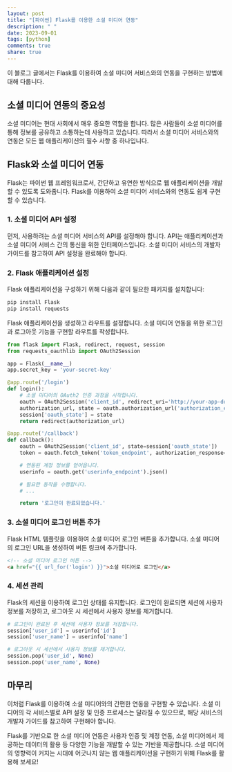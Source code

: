 ```yaml
---
layout: post
title: "[파이썬] Flask를 이용한 소셜 미디어 연동"
description: " "
date: 2023-09-01
tags: [python]
comments: true
share: true
---
```


이 블로그 글에서는 Flask를 이용하여 소셜 미디어 서비스와의 연동을 구현하는 방법에 대해 다룹니다.

## 소셜 미디어 연동의 중요성

소셜 미디어는 현대 사회에서 매우 중요한 역할을 합니다. 많은 사람들이 소셜 미디어를 통해 정보를 공유하고 소통하는데 사용하고 있습니다. 따라서 소셜 미디어 서비스와의 연동은 모든 웹 애플리케이션의 필수 사항 중 하나입니다.

## Flask와 소셜 미디어 연동

Flask는 파이썬 웹 프레임워크로서, 간단하고 유연한 방식으로 웹 애플리케이션을 개발할 수 있도록 도와줍니다. Flask를 이용하여 소셜 미디어 서비스와의 연동도 쉽게 구현할 수 있습니다.

### 1. 소셜 미디어 API 설정

먼저, 사용하려는 소셜 미디어 서비스의 API를 설정해야 합니다. API는 애플리케이션과 소셜 미디어 서비스 간의 통신을 위한 인터페이스입니다. 소셜 미디어 서비스의 개발자 가이드를 참고하여 API 설정을 완료해야 합니다.

### 2. Flask 애플리케이션 설정

Flask 애플리케이션을 구성하기 위해 다음과 같이 필요한 패키지를 설치합니다:

```python
pip install Flask
pip install requests
```

Flask 애플리케이션을 생성하고 라우트를 설정합니다. 소셜 미디어 연동을 위한 로그인과 로그아웃 기능을 구현할 라우트를 작성합니다.

```python
from flask import Flask, redirect, request, session
from requests_oauthlib import OAuth2Session

app = Flask(__name__)
app.secret_key = 'your-secret-key'

@app.route('/login')
def login():
    # 소셜 미디어의 OAuth2 인증 과정을 시작합니다.
    oauth = OAuth2Session('client_id', redirect_uri='http://your-app-domain/callback')
    authorization_url, state = oauth.authorization_url('authorization_endpoint')
    session['oauth_state'] = state
    return redirect(authorization_url)

@app.route('/callback')
def callback():
    oauth = OAuth2Session('client_id', state=session['oauth_state'])
    token = oauth.fetch_token('token_endpoint', authorization_response=request.url, client_secret='client_secret')

    # 연동된 계정 정보를 얻어옵니다.
    userinfo = oauth.get('userinfo_endpoint').json()

    # 필요한 동작을 수행합니다.
    # ...

    return '로그인이 완료되었습니다.'
```

### 3. 소셜 미디어 로그인 버튼 추가

Flask HTML 템플릿을 이용하여 소셜 미디어 로그인 버튼을 추가합니다. 소셜 미디어의 로그인 URL을 생성하여 버튼 링크에 추가합니다.

```html
<!-- 소셜 미디어 로그인 버튼 -->
<a href="{{ url_for('login') }}">소셜 미디어로 로그인</a>
```

### 4. 세션 관리

Flask의 세션을 이용하여 로그인 상태를 유지합니다. 로그인이 완료되면 세션에 사용자 정보를 저장하고, 로그아웃 시 세션에서 사용자 정보를 제거합니다.

```python
# 로그인이 완료된 후 세션에 사용자 정보를 저장합니다.
session['user_id'] = userinfo['id']
session['user_name'] = userinfo['name']

# 로그아웃 시 세션에서 사용자 정보를 제거합니다.
session.pop('user_id', None)
session.pop('user_name', None)
```

## 마무리

이처럼 Flask를 이용하여 소셜 미디어와의 간편한 연동을 구현할 수 있습니다. 소셜 미디어의 각 서비스별로 API 설정 및 인증 프로세스는 달라질 수 있으므로, 해당 서비스의 개발자 가이드를 참고하여 구현해야 합니다.

Flask를 기반으로 한 소셜 미디어 연동은 사용자 인증 및 계정 연동, 소셜 미디어에서 제공하는 데이터의 활용 등 다양한 기능을 개발할 수 있는 기반을 제공합니다. 소셜 미디어의 영향력이 커지는 시대에 어긋나지 않는 웹 애플리케이션을 구현하기 위해 Flask를 활용해 보세요!